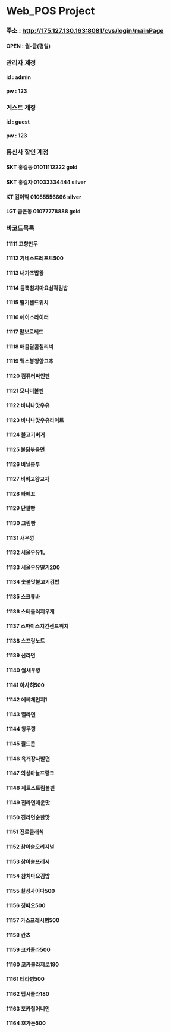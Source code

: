 <h1>Web_POS Project</h1>

<h3> 주소 : <a href="http://175.127.130.163:8081/cvs/login/mainPage"> http://175.127.130.163:8081/cvs/login/mainPage</a></h3>
<h4>OPEN : 월-금(평일)</h4>
<h3>관리자 계정</h3>
  <h4>id : admin</h4>
  <h4>pw : 123</h4>
           
<h3>게스트 계정</h3>
  <h4>id : guest</h4>
  <h4>pw : 123</h4>

<h3>통신사 할인 계정</h3>
<h4>SKT	홍길동	01011112222	gold</h4>
<h4>SKT	홍길자	01033334444	silver</h4>
<h4>KT	김이박	01055556666	silver</h4>
<h4>LGT	금은동	01077778888	gold</h4>

<h3>바코드목록</h3>
<h4>11111	고향만두</h4>
<h4>11112	기네스드레프트500</h4>
<h4>11113	내가초밥왕</h4>
<h4>11114	듬뿍참치마요삼각김밥</h4>
<h4>11115	딸기샌드위치</h4>
<h4>11116	에이스라이터</h4>
<h4>11117	말보로레드</h4>
<h4>11118	매콤달콤칠리벅</h4>
<h4>11119	맥스봉청양고추</h4>
<h4>11120	컴퓨터싸인펜</h4>
<h4>11121	모나미볼펜</h4>
<h4>11122	바나나맛우유</h4>
<h4>11123	바나나맛우유라이트</h4>
<h4>11124	불고기버거</h4>
<h4>11125	불닭볶음면</h4>
<h4>11126	비닐봉투</h4>
<h4>11127	비비고왕교자</h4>
<h4>11128	빠삐꼬</h4>
<h4>11129	단팥빵</h4>
<h4>11130	크림빵</h4>
<h4>11131	새우깡</h4>
<h4>11132	서울우유1L</h4>
<h4>11133	서울우유딸기200</h4>
<h4>11134	숯불맛불고기김밥</h4>
<h4>11135	스크류바</h4>
<h4>11136	스테들러지우개</h4>
<h4>11137	스파이스치킨샌드위치</h4>
<h4>11138	스프링노트</h4>
<h4>11139	신라면</h4>
<h4>11140	쌀새우깡</h4>
<h4>11141	아사히500</h4>
<h4>11142	에쎄체인지1</h4>
<h4>11143	열라면</h4>
<h4>11144	왕뚜껑</h4>
<h4>11145	월드콘</h4>
<h4>11146	육개장사발면</h4>
<h4>11147	의성마늘프랑크</h4>
<h4>11148	제트스트림볼펜</h4>
<h4>11149	진라면매운맛</h4>
<h4>11150	진라면순한맛</h4>
<h4>11151	진로클래식</h4>
<h4>11152	참이슬오리지널</h4>
<h4>11153	참이슬프레시</h4>
<h4>11154	참치마요김밥</h4>
<h4>11155	칠성사이다500</h4>
<h4>11156	칭따오500</h4>
<h4>11157	카스프레시병500</h4>
<h4>11158	칸쵸</h4>
<h4>11159	코카콜라500</h4>
<h4>11160	코카콜라제로190</h4>
<h4>11161	테라병500</h4>
<h4>11162	펩시콜라180</h4>
<h4>11163	포카칩어니언</h4>
<h4>11164	호가든500</h4>
